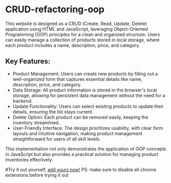 # CRUD-refactoring-oop
This website is designed as a CRUD (Create, Read, Update, Delete) application using HTML and JavaScript, leveraging Object-Oriented Programming (OOP) principles for a clean and organized structure. Users can easily manage a collection of products stored in local storage, where each product includes a name, description, price, and category.

## Key Features:
* Product Management: Users can create new products by filling out a well-organized form that captures essential details like name, description, price, and category.
* Data Storage: All product information is stored in the browser's local storage, allowing for persistent data management without the need for a backend.
* Update Functionality: Users can select existing products to update their details, ensuring the list stays current.
* Delete Option: Each product can be removed easily, keeping the inventory streamlined.
* User-Friendly Interface: The design prioritizes usability, with clear form layouts and intuitive navigation, making product management straightforward for users of all skill levels.

This implementation not only demonstrates the application of OOP concepts in JavaScript but also provides a practical solution for managing product inventories effectively.

#Try it out yourself, [add yours now!](https://stanmicro9.github.io/CRUD-refactoring-oop/) PS: make sure to disable all chrome extensions before trying it out
